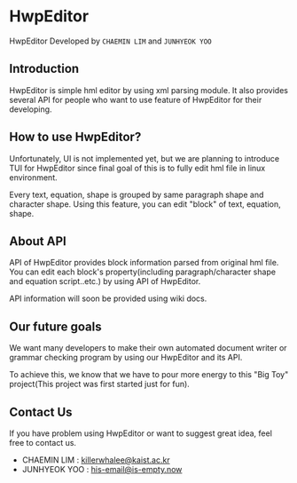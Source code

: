 # HwpEditor

HwpEditor
Developed by `CHAEMIN LIM` and `JUNHYEOK YOO`

## Introduction

HwpEditor is simple hml editor by using xml parsing module.
It also provides several API for people who want to use feature of HwpEditor for their developing.

## How to use HwpEditor?

Unfortunately, UI is not implemented yet, but we are planning to introduce TUI for HwpEditor since final goal of this is to fully edit hml file in linux environment.

Every text, equation, shape is grouped by same paragraph shape and character shape. Using this feature, you can edit "block" of text, equation, shape.

## About API

API of HwpEditor provides block information parsed from original hml file.
You can edit each block's property(including paragraph/character shape and equation script..etc.) by using API of HwpEditor.

API information will soon be provided using wiki docs.

## Our future goals

We want many developers to make their own automated document writer or grammar checking program by using our HwpEditor and its API.

To achieve this, we know that we have to pour more energy to this "Big Toy" project(This project was first started just for fun).

## Contact Us

If you have problem using HwpEditor or want to suggest great idea, feel free to contact us.

- CHAEMIN LIM : killerwhalee@kaist.ac.kr
- JUNHYEOK YOO : his-email@is-empty.now
